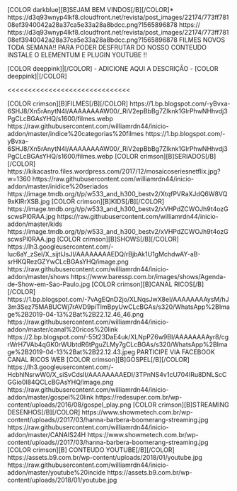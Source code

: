 

<channels>
<channel>
<name>[COLOR darkblue][B]SEJAM BEM VINDOS[/B][/COLOR]</name>*
<thumbnail>https://d3q93wnyp4lkf8.cloudfront.net/revista/post_images/22174/773ff78108ef3940042a28a37ca5e33a28a8bdcc.png?1565896878</thumbnail>
<externallink>https://</externallink>
<fanart>https://d3q93wnyp4lkf8.cloudfront.net/revista/post_images/22174/773ff78108ef3940042a28a37ca5e33a28a8bdcc.png?1565896878</fanart>
<info>FILMES NOVOS TODA SEMANA!! PARA PODER DESFRUTAR DO NOSSO CONTEUDO INSTALE O ELEMENTUM E PLUGIN YOUTUBE !!<info>


[COLOR deeppink]|[/COLOR] - ADICIONE AQUI A DESCRIÇÃO - [COLOR deeppink]|[/COLOR]</info>
</channel>
</channels>

<<<<<<<<<<<<<<<<<<<<<<<<<<<<<<


<channels>
<channel>
<name>[COLOR crimson][B]FILMES[/B][/COLOR]</name>
<thumbnail>https://1.bp.blogspot.com/-yBvxa-6SHJ8/Xn5rAnytN4I/AAAAAAAAW00/_RiV2epBbBg7Zlknk1GlrPhwNHhvdj3PgCLcBGAsYHQ/s1600/filmes.webp</thumbnail>
<externallink>https://raw.githubusercontent.com/williamrdn44/inicio-addon/master/indice%20categorias%20filmes</externallink>
<fanart>https://1.bp.blogspot.com/-yBvxa-6SHJ8/Xn5rAnytN4I/AAAAAAAAW00/_RiV2epBbBg7Zlknk1GlrPhwNHhvdj3PgCLcBGAsYHQ/s1600/filmes.webp</fanart>
<info>
</channel>


<channel>
<name>[COLOR crimson][B]SERIADOS[/B][/COLOR]</name>
<thumbnail>https://kikacastro.files.wordpress.com/2017/12/mosaicoseriesnetflix.jpg?w=1360</thumbnail>
<externallink>https://raw.githubusercontent.com/williamrdn44/inicio-addon/master/inidice%20seriados</externallink>
<fanart>https://image.tmdb.org/t/p/w533_and_h300_bestv2/XtqfPVRaXJdQ6W8VQ9xKlRrXSB.jpg</fanart>
<info>
</channel>
 
 
 
 


<channel>
<name>[COLOR crimson][B]KIDS[/B][/COLOR]</name>
<thumbnail>https://image.tmdb.org/t/p/w533_and_h300_bestv2/xVHPdZCWOJh9t4ozGscwsPl0RAA.jpg</thumbnail>
<externallink>https://raw.githubusercontent.com/williamrdn44/inicio-addon/master/kids</externallink>
<fanart>https://image.tmdb.org/t/p/w533_and_h300_bestv2/xVHPdZCWOJh9t4ozGscwsPl0RAA.jpg</fanart>
</channel>


<channel>
<name>[COLOR crimson][B]SHOWS[/B][/COLOR]</name>
<thumbnail>https://lh3.googleusercontent.com/-Iuc6aY_zSeI/X_sijtIJsJI/AAAAAAAAEDQ/rBjbAk1U1gMchdwAY-aB-srHKQRezGZYwCLcBGAsYHQ/image.png</thumbnail>
<externallink>https://raw.githubusercontent.com/williamrdn44/inicio-addon/master/shows</externallink>
<fanart>https://www.baressp.com.br/images/shows/Agenda-de-Show-em-Sao-Paulo.jpg</fanart>
</channel>
 
 
<channels>
<channel>
<name>[COLOR crimson][B]CANAL RICOS[/B][/COLOR]</name>
<thumbnail>https://1.bp.blogspot.com/-7vAgEQnD2jo/XLNqsJwX8eI/AAAAAAAAysM/hJ3m3Sez75MABUCWj7rAVD9piTImBpyUwCLcBGAs/s320/WhatsApp%2BImage%2B2019-04-13%2Bat%2B22.12.46_46.png</thumbnail>
<externallink>https://raw.githubusercontent.com/williamrdn44/inicio-addon/master/canal%20ricos%20link</externallink>
<fanart>https://2.bp.blogspot.com/-55t23DaE4uk/XLNpPZ6w9BI/AAAAAAAAyr8/cgrWrH7VAb4qGK0rWUbtdR6tPguZLMy7gCLcBGAs/s320/WhatsApp%2BImage%2B2019-04-13%2Bat%2B22.12.43.jpeg</fanart>
<info>PARTICIPE VIA FACEBOOK CANAL RICOS WEB<info>
<info>
</channel>
</channels>
 
<channel>
<name>[COLOR crimson][B]GOSPEL[/B][/COLOR]</name>
<thumbnail>https://lh3.googleusercontent.com/-HcbhlNsrwW0/X_siSvCdsII/AAAAAAAAEDI/3TPnNS4v1cU704IRu8DNLScCGGio0l84QCLcBGAsYHQ/image.png</thumbnail>
<externallink>https://raw.githubusercontent.com/williamrdn44/inicio-addon/master/gospel%20link</externallink>
<fanart>https://redesuper.com.br/wp-content/uploads/2016/08/gospel_play.png</fanart>
</channel>
</channels>
 

<channels>
<channel>
<name>[COLOR crimson][B]STREAMING DESENHOS[/B][/COLOR]</name>
<thumbnail>https://www.showmetech.com.br/wp-content/uploads//2017/03/hanna-barbera-boomerang-streaming.jpg</thumbnail>
<externallink>https://raw.githubusercontent.com/williamrdn44/inicio-addon/master/CANAIS24H</externallink>
<fanart>https://www.showmetech.com.br/wp-content/uploads//2017/03/hanna-barbera-boomerang-streaming.jpg</fanart>
<info>
 
 <channels>
<channel>
<name>[COLOR crimson][B] CONTEUDO YOUTUBE[/B][/COLOR]</name>
<thumbnail>https://assets.b9.com.br/wp-content/uploads/2018/01/youtube.jpg</thumbnail>
<externallink>https://raw.githubusercontent.com/williamrdn44/inicio-addon/master/youtube%20incide</externallink>
<fanart>https://assets.b9.com.br/wp-content/uploads/2018/01/youtube.jpg</fanart>
<info>


